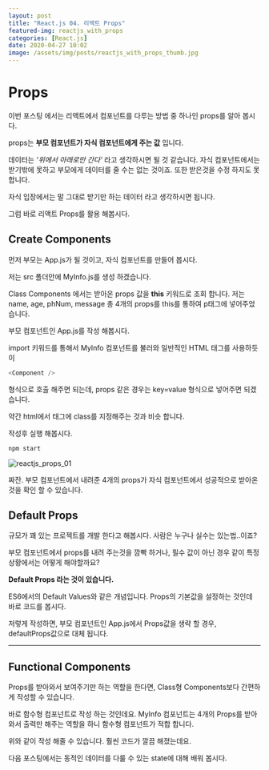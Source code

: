 ```yaml
---
layout: post
title: "React.js 04. 리액트 Props"
featured-img: reactjs_with_props
categories: [React.js]
date: 2020-04-27 10:02
image: /assets/img/posts/reactjs_with_props_thumb.jpg
---
```


# Props

이번 포스팅 에서는 리액트에서 컴포넌트를 다루는 방법 중 하나인 props를 알아 봅시다.

props는 <b>부모 컴포넌트가 자식 컴포넌트에게 주는 값</b> 입니다.

데이터는 <i>'위에서 아래로만 간다'</i> 라고 생각하시면 될 것 같습니다.
자식 컴포넌트에서는 받기밖에 못하고 부모에게 데이터를 줄 수는 없는 것이죠. 또한 받은것을 수정 하지도 못합니다.

자식 입장에서는 말 그대로 받기만 하는 데이터 라고 생각하시면 됩니다.

그럼 바로 리액트 Props를 활용 해봅시다.

## Create Components

먼저 부모는 App.js가 될 것이고, 자식 컴포넌트를 만들어 봅시다.

저는 src 폴더안에 MyInfo.js를 생성 하겠습니다.

<script src="https://gist.github.com/gwanwoodev/4113f9243670e9f1c50ec897c74a638a.js"></script>

Class Components 에서는 받아온 props 값을 <b>this</b> 키워드로 조회 합니다. 저는 name, age, phNum, message 총 4개의 props를 this를 통하여 p태그에 넣어주었습니다.

부모 컴포넌트인 App.js를 작성 해봅시다.

<script src="https://gist.github.com/gwanwoodev/47467fca807bd1b84fa8b445107fc1c2.js"></script>

import 키워드를 통해서 MyInfo 컴포넌트를 불러와 일반적인 HTML 태그를 사용하듯이 

```javascript
<Component />
```

형식으로 호출 해주면 되는데, props 같은 경우는 key=value 형식으로 넣어주면 되겠습니다.

약간 html에서 태그에 class를 지정해주는 것과 비슷 합니다.

작성후 실행 해봅시다.

```terminal
npm start
```

![reactjs_props_01](https://gwanwoodev.github.io/assets/upload/reactjs_props_01.jpg)

짜잔. 부모 컴포넌트에서 내려준 4개의 props가 자식 컴포넌트에서 성공적으로 받아온것을 확인 할 수 있습니다.

## Default Props

규모가 꽤 있는 프로젝트를 개발 한다고 해봅시다. 사람은 누구나 실수는 있는법..이죠?

부모 컴포넌트에서 props를 내려 주는것을 깜빡 하거나, 필수 값이 아닌 경우 같이 특정 상황에서는 어떻게 해야할까요?

<b>Default Props 라는 것이 있습니다.</b>

ES6에서의 Default Values와 같은 개념입니다. Props의 기본값을 설정하는 것인데 바로 코드를 봅시다.

<script src="https://gist.github.com/gwanwoodev/69433cd217e4af1a421db5e5972c0080.js"></script>

저렇게 작성하면, 부모 컴포넌트인 App.js에서 Props값을 생략 할 경우, defaultProps값으로 대체 됩니다.

***

## Functional Components

Props를 받아와서 보여주기만 하는 역할을 한다면, Class형 Components보다 간편하게 작성할 수 있습니다.

바로 함수형 컴포넌트로 작성 하는 것인데요. MyInfo 컴포넌트는 4개의 Props를 받아와서 출력만 해주는 역할을 하니 함수형 컴포넌트가 적합 합니다. 

<script src="https://gist.github.com/gwanwoodev/54ed30c075b8af18ddaeef8bc05d2265.js"></script>

위와 같이 작성 해줄 수 있습니다. 훨씬 코드가 깔끔 해졌는데요.

다음 포스팅에서는 동적인 데이터를 다룰 수 있는 state에 대해 배워 봅시다.